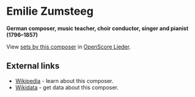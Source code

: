 
# Emilie Zumsteeg

__German composer, music teacher, choir conductor, singer and pianist (1796–1857)__

View [sets by this composer] in [OpenScore Lieder].

[sets by this composer]: https://musescore.com/openscore-lieder-corpus/sets?order=title&text=Zumsteeg,+Emilie
[OpenScore Lieder]: https://musescore.com/openscore-lieder-corpus

## External links

- [Wikipedia] - learn about this composer.
- [Wikidata] - get data about this composer.

[Wikipedia]: https://en.wikipedia.org/wiki/Emilie_Zumsteeg
[Wikidata]: https://www.wikidata.org/wiki/Q98799
